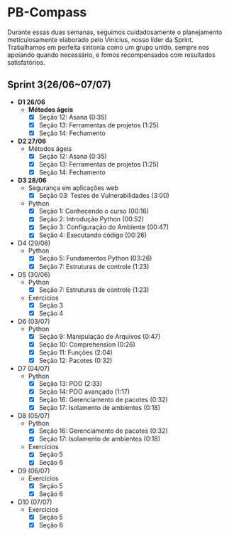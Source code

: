 # PB-Compass

Durante essas duas semanas, seguimos cuidadosamente o planejamento meticulosamente elaborado pelo Vinicius, nosso líder da Sprint. Trabalhamos em perfeita sintonia como um grupo unido, sempre nos apoiando quando necessário, e fomos recompensados com resultados satisfatórios.
## **Sprint 3(26/06~07/07)**

- **D1 26/06**
    - **Métodos ágeis**
        - [x]  Seção 12: Asana (0:35)
        - [x]  Seção 13: Ferramentas de projetos (1:25)
        - [x]  Seção 14:  Fechamento
- **D2 27/06**
    - Métodos ágeis
        - [x]  Seção 12: Asana (0:35)
        - [x]  Seção 13: Ferramentas de projetos (1:25)
        - [x]  Seção 14:  Fechamento
- **D3 28/06**
    - Segurança em aplicações web
        - [x]  Seção 03: Testes de Vulnerabilidades (3:00)
    - Python
        - [x]  Seção 1: Conhecendo o curso (00:16)
        - [x]  Seção 2: Introdução Python (00:52)
        - [x]  Seção 3: Configuração do Ambiente (00:47)
        - [x]  Seção 4: Executando código (00:26)
- D4 (29/06)
    - Python
        - [x]  Seção 5: Fundamentos Python (03:26)
        - [x]  Seção 7: Estruturas de controle (1:23)
- D5 (30/06)
    - Python
        - [x]  Seção 7: Estruturas de controle (1:23)
    - Exercicios
        - [x]  Seção 3
        - [x]  Seção 4
- D6 (03/07)
    - Python
        - [x]  Seção 9: Manipulação de Arquivos (0:47)
        - [x]  Seção 10: Comprehension (0:26)
        - [x]  Seção 11: Funções (2:04)
        - [x]  Seção 12: Pacotes (0:32)
- D7 (04/07)
    - Python
        - [x]  Seção 13: POO (2:33)
        - [x]  Seção 14: POO avançado (1:17)
        - [x]  Seção 16: Gerenciamento de pacotes (0:32)
        - [x]  Seção 17: Isolamento de ambientes (0:18)
- D8 (05/07)
    - Python
        - [x]  Seção 16: Gerenciamento de pacotes (0:32)
        - [x]  Seção 17: Isolamento de ambientes (0:18)
    - Exercícios
        - [x]  Seção 5
        - [x]  Seção 6
- D9 (06/07)
    - Exercícios
        - [x]  Seção 5
        - [x]  Seção 6
- D10 (07/07)
    - Exercícios
        - [x]  Seção 5
        - [x]  Seção 6
